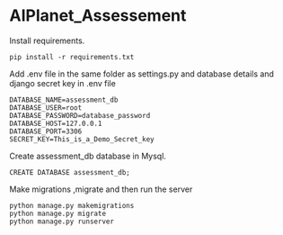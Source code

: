 # AIPlanet_Assessement
Install requirements.
```
pip install -r requirements.txt

```
Add .env file in the same folder as settings.py and database details and django secret key in .env file
```
DATABASE_NAME=assessment_db
DATABASE_USER=root
DATABASE_PASSWORD=database_password
DATABASE_HOST=127.0.0.1
DATABASE_PORT=3306
SECRET_KEY=This_is_a_Demo_Secret_key

```
Create assessment_db database in Mysql.

```
CREATE DATABASE assessment_db;

```
Make migrations ,migrate and then run the server
```
python manage.py makemigrations
python manage.py migrate
python manage.py runserver

```
